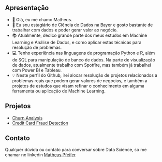 
## Apresentação
- 👋 Olá, eu me chamo Matheus.
- 👀 Eu sou estagiário de Ciência de Dados na Bayer e gosto bastante de trabalhar com dados e poder gerar valor ao negócio.
- 📚 Atualmente, dedico grande parte dos meus estudos em Machine Learning e Análise de Dados, e como aplicar estas técnicas para resolução de problemas.
- 💻 Tenho experiência nas linguagens de programação Python e R, além de SQL para manipulação de banco de dados. Na parte de visualização de dados, atualmente trabalho com Spotfire, mas também já trabalhei com Power BI e Tableau.
- 💡 Neste perfil do Github, irei alocar resolução de projetos relacionados a problemas reais que podem gerar valores de negócios, e também a projetos de estudos que visam refinar o conhecimento em alguma ferramenta ou aplicação de Machine Learning.

## Projetos
- [Churn Analysis](https://github.com/MatheusPfeifer/Churn-Analysis)
- [Credit Card Fraud Detection](https://github.com/MatheusPfeifer/Credit-Card-Fraud-Detection)
## Contato
Qualquer dúvida ou contato para conversar sobre Data Science, só me chamar no linkedin [Matheus Pfeifer](https://www.linkedin.com/in/matheus-pfeifer-693284145/)

<!---
MatheusPfeifer/MatheusPfeifer is a ✨ special ✨ repository because its `README.md` (this file) appears on your GitHub profile.
You can click the Preview link to take a look at your changes.
--->
